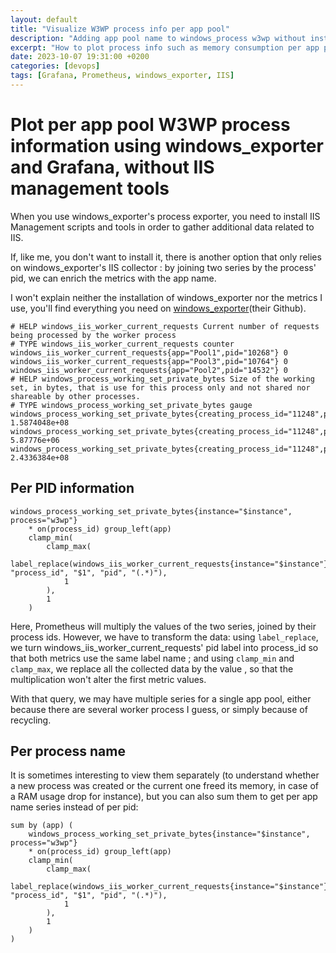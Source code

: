 ```yaml
---
layout: default
title: "Visualize W3WP process info per app pool"
description: "Adding app pool name to windows_process w3wp without installing IIS management scripts and tools"
excerpt: "How to plot process info such as memory consumption per app pool name without installing IIS management scripts and tools?"
date: 2023-10-07 19:31:00 +0200
categories: [devops]
tags: [Grafana, Prometheus, windows_exporter, IIS]
---
```


# Plot per app pool W3WP process information using windows_exporter and Grafana, without IIS management tools

When you use windows\_exporter's process exporter, you need to install IIS Management scripts and tools in order to gather additional data related to IIS.

If, like me, you don't want to install it, there is another option that only relies on windows\_exporter's IIS collector : by joining two series by the process' pid, we can 
enrich the metrics with the app name.

I won't explain neither the installation of windows\_exporter nor the metrics I use, you'll find everything you need on [windows_exporter](their Github).

```text
# HELP windows_iis_worker_current_requests Current number of requests being processed by the worker process
# TYPE windows_iis_worker_current_requests counter
windows_iis_worker_current_requests{app="Pool1",pid="10268"} 0
windows_iis_worker_current_requests{app="Pool3",pid="10764"} 0
windows_iis_worker_current_requests{app="Pool2",pid="14532"} 0
# HELP windows_process_working_set_private_bytes Size of the working set, in bytes, that is use for this process only and not shared nor shareable by other processes.
# TYPE windows_process_working_set_private_bytes gauge
windows_process_working_set_private_bytes{creating_process_id="11248",process="w3wp",process_id="10268"} 1.5874048e+08
windows_process_working_set_private_bytes{creating_process_id="11248",process="w3wp",process_id="10764"} 5.87776e+06
windows_process_working_set_private_bytes{creating_process_id="11248",process="w3wp",process_id="14532"} 2.4336384e+08
```

## Per PID information

```
windows_process_working_set_private_bytes{instance="$instance", process="w3wp"}
    * on(process_id) group_left(app)
    clamp_min(
        clamp_max(
            label_replace(windows_iis_worker_current_requests{instance="$instance"}, "process_id", "$1", "pid", "(.*)"),
            1
        ),
        1
    )
```

Here, Prometheus will multiply the values of the two series, joined by their process ids. However, we have to transform the data: using `label_replace`, we turn windows\_iis\_worker\_current\_requests' pid label into process\_id so that both metrics use the same label name ; and using `clamp_min` and `clamp_max`, we replace all the collected data by the value , so that the multiplication won't alter the first metric values.

With that query, we may have multiple series for a single app pool, either because there are several worker process I guess, or simply because of recycling. 

## Per process name

It is sometimes interesting to view them separately (to understand whether a new process was created or the current one freed its memory, in case of a RAM usage drop for instance), but you can also sum them to get per app name series instead of per pid:

```
sum by (app) (
    windows_process_working_set_private_bytes{instance="$instance", process="w3wp"}
    * on(process_id) group_left(app)
    clamp_min(
        clamp_max(
            label_replace(windows_iis_worker_current_requests{instance="$instance"}, "process_id", "$1", "pid", "(.*)"),
            1
        ),
        1
    )
)
```

[windows_exporter]: https://github.com/prometheus-community/windows_exporter
